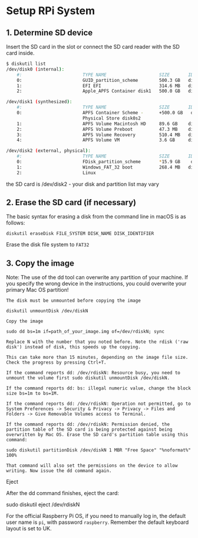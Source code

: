 # Setup RPi System
## 1. Determine SD device
Insert the SD card in the slot or connect the SD card reader with the SD card inside.

```sh
$ diskutil list
/dev/disk0 (internal):
    #:                       TYPE NAME                    SIZE       IDENTIFIER
    0:                       GUID_partition_scheme        500.3 GB   disk0
    1:                       EFI EFI                      314.6 MB   disk0s1
    2:                       Apple_APFS Container disk1   500.0 GB   disk0s2

/dev/disk1 (synthesized):
    #:                       TYPE NAME                    SIZE       IDENTIFIER
    0:                       APFS Container Scheme -      +500.0 GB   disk1
                             Physical Store disk0s2
    1:                       APFS Volume Macintosh HD     89.6 GB    disk1s1
    2:                       APFS Volume Preboot          47.3 MB    disk1s2
    3:                       APFS Volume Recovery         510.4 MB   disk1s3
    4:                       APFS Volume VM               3.6 GB     disk1s4

/dev/disk2 (external, physical):
    #:                       TYPE NAME                    SIZE       IDENTIFIER
    0:                       FDisk_partition_scheme       *15.9 GB    disk2
    1:                       Windows_FAT_32 boot          268.4 MB   disk2s1
    2:                       Linux     
```

the SD card is /dev/disk2 - your disk and partition list may vary

## 2. Erase the SD card (if necessary)
The basic syntax for erasing a disk from the command line in macOS is as follows:

`diskutil eraseDisk FILE_SYSTEM DISK_NAME DISK_IDENTIFIER`

Erase the disk file system to `FAT32`

## 3. Copy the image
Note: The use of the dd tool can overwrite any partition of your machine. If you specify the wrong device in the instructions, you could overwrite your primary Mac OS partition!

    The disk must be unmounted before copying the image

    diskutil unmountDisk /dev/diskN

    Copy the image

    sudo dd bs=1m if=path_of_your_image.img of=/dev/rdiskN; sync

    Replace N with the number that you noted before. Note the rdisk ('raw disk') instead of disk, this speeds up the copying.

    This can take more than 15 minutes, depending on the image file size. Check the progress by pressing Ctrl+T.

    If the command reports dd: /dev/rdiskN: Resource busy, you need to unmount the volume first sudo diskutil unmountDisk /dev/diskN.

    If the command reports dd: bs: illegal numeric value, change the block size bs=1m to bs=1M.

    If the command reports dd: /dev/rdiskN: Operation not permitted, go to System Preferences -> Security & Privacy -> Privacy -> Files and Folders -> Give Removable Volumes access to Terminal.

    If the command reports dd: /dev/rdiskN: Permission denied, the partition table of the SD card is being protected against being overwritten by Mac OS. Erase the SD card's partition table using this command:

    sudo diskutil partitionDisk /dev/diskN 1 MBR "Free Space" "%noformat%" 100%

    That command will also set the permissions on the device to allow writing. Now issue the dd command again.

Eject

After the dd command finishes, eject the card:

sudo diskutil eject /dev/rdiskN




For the official Raspberry Pi OS, if you need to manually log in, the default user name is `pi`, with password `raspberry`. Remember the default keyboard layout is set to UK.

<!--stackedit_data:
eyJoaXN0b3J5IjpbNDI3NzQxNDBdfQ==
-->
